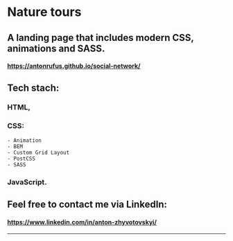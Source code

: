 # Nature tours

## A landing page that includes modern CSS, animations and SASS. 

#### https://antonrufus.github.io/social-network/

## Tech stach:

   ### HTML,

   ### CSS:
    - Animation
    - BEM
    - Custom Grid Layout
    - PostCSS
    - SASS

  ### JavaScript.


## Feel free to contact me via LinkedIn: 

#### https://www.linkedin.com/in/anton-zhyvotovskyi/


--------
